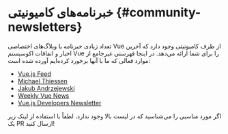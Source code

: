 # خبرنامه‌های کامیونیتی {#community-newsletters}

تعداد زیادی خبرنامه یا وبلاگ‌های اختصاصی Vue از طرف کامیونیتی وجود دارد که آخرین اخبار و اتفاقات اکوسیستم Vue را برای شما ارائه می‌دهد. در اینجا فهرستی غیرجامع از موارد فعالی که ما با آنها برخورد کرده‌ایم آورده شده است:

- [Vue.js Feed](https://vuejsfeed.com/)
- [Michael Thiessen](https://michaelnthiessen.com/newsletter)
- [Jakub Andrzejewski](https://dev.to/jacobandrewsky)
- [Weekly Vue News](https://weekly-vue.news/)
- [Vue.js Developers Newsletter](https://vuejsdevelopers.com/newsletter/)

اگر مورد مناسبی را می‌شناسید که در لیست بالا وجود ندارد، لطفاً با استفاده از لینک زیر یک PR ارسال کنید!
